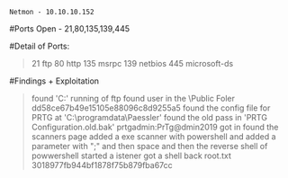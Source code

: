 ```
Netmon - 10.10.10.152
```

#Ports Open - 21,80,135,139,445

#Detail of Ports:
>21		ftp
>80		http
>135	msrpc
>139	netbios
>445	microsoft-ds

#Findings + Exploitation
>found 'C:\' running of ftp
>found user in the \Public Foler
	dd58ce67b49e15105e88096c8d9255a5
>found the config file for PRTG at 'C:\programdata\Paessler'
>found the old pass in 'PRTG Configuration.old.bak'
	prtgadmin:PrTg@dmin2019
>got in
>found the scanners page
>added a exe scanner
>with powershell and added a parameter with ";" and then space and then the reverse shell of powwershell
>started a istener
>got a shell back
>root.txt
	3018977fb944bf1878f75b879fba67cc